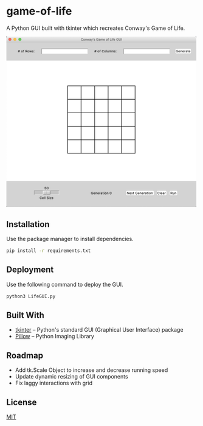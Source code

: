 # game-of-life
A Python GUI built with tkinter which recreates Conway's Game of Life.

<img src="./images/GUI.png" width="500" alt="Image of GUI"></img>


## Installation
Use the package manager to install dependencies.

```bash
pip install -r requirements.txt
```

## Deployment
Use the following command to deploy the GUI.
```bash
python3 LifeGUI.py 
```

## Built With
* [tkinter](https://docs.python.org/3/library/tkinter.html) – Python's standard GUI (Graphical User Interface) package
* [Pillow](https://pillow.readthedocs.io/en/stable/) – Python Imaging Library


## Roadmap
* Add tk.Scale Object to increase and decrease running speed
* Update dynamic resizing of GUI components
* Fix laggy interactions with grid


## License
[MIT](https://choosealicense.com/licenses/mit/)